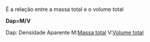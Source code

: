 É a relação entre a massa total e o volume total

**Dap=M/V**

Dap: Densidade Aparente M:<a href="Massa_total" class="wikilink" title="Massa total">Massa total</a> V:<a href="Volume_total" class="wikilink" title="Volume total">Volume total</a>
